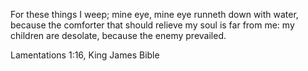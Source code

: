 
For these things I weep; mine eye, mine eye runneth down with water, because the comforter that should relieve my soul is far from me: my children are desolate, because the enemy prevailed.

Lamentations 1:16, King James Bible
